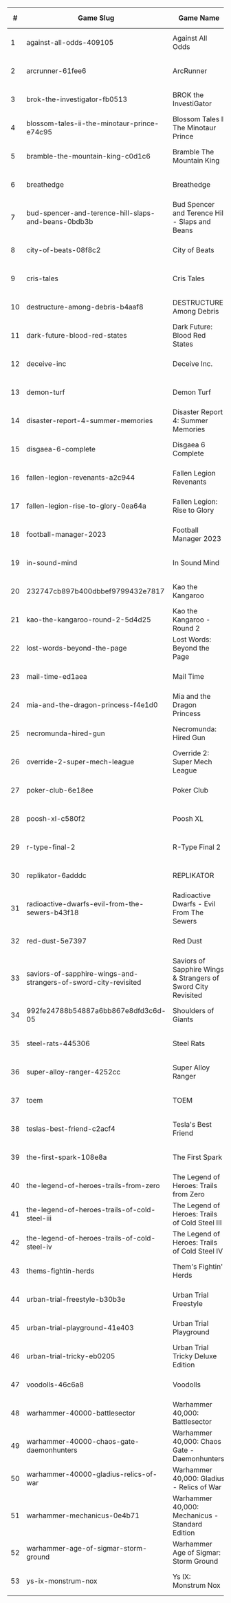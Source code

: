 |#|Game Slug|Game Name|Base Price|Discount (%)|Starts|Ends|
|---|---|---|---|---|---|---|
|1|against-all-odds-409105|Against All Odds|0,00€|100|2023-05-04 15h|2023-05-11 15h|
|2|arcrunner-61fee6|ArcRunner|17,99€|10|2023-04-27 11h|2023-05-04 11h|
|3|brok-the-investigator-fb0513|BROK the InvestiGator|17,99€|25|2023-05-04 14h|2023-05-11 14h|
|4|blossom-tales-ii-the-minotaur-prince-e74c95|Blossom Tales II The Minotaur Prince|12,49€|30|2023-05-08 14h|2023-05-15 14h|
|5|bramble-the-mountain-king-c0d1c6|Bramble The Mountain King|31,39€|10|2023-04-27 13h|2023-05-10 13h|
|6|breathedge|Breathedge|24,99€|100|2023-04-27 15h|2023-05-04 15h|
|7|bud-spencer-and-terence-hill-slaps-and-beans-0bdb3b|Bud Spencer and Terence Hill - Slaps and Beans|19,98€|85|2023-06-16 04h|2023-08-02 04h|
|8|city-of-beats-08f8c2|City of Beats|19,99€|20|2023-05-01 13h|2023-05-08 13h|
|9|cris-tales|Cris Tales|39,99€|80|2023-04-28 14h|2023-05-12 14h|
|10|destructure-among-debris-b4aaf8|DESTRUCTURE: Among Debris|7,19€|20|2023-04-27 13h|2023-05-11 13h|
|11|dark-future-blood-red-states|Dark Future: Blood Red States|19,99€|90|2023-05-25 15h|2023-06-01 15h|
|12|deceive-inc|Deceive Inc.|19,99€|20|2023-04-27 13h|2023-05-01 13h|
|13|demon-turf|Demon Turf|21,99€|50|2023-05-08 14h|2023-05-15 14h|
|14|disaster-report-4-summer-memories|Disaster Report 4: Summer Memories|59,99€|60|2023-04-27 23h|2023-05-11 23h|
|15|disgaea-6-complete|Disgaea 6 Complete|59,99€|20|2023-04-27 23h|2023-05-11 23h|
|16|fallen-legion-revenants-a2c944|Fallen Legion Revenants|39,99€|20|2023-04-27 23h|2023-05-11 23h|
|17|fallen-legion-rise-to-glory-0ea64a|Fallen Legion: Rise to Glory|29,99€|20|2023-04-27 23h|2023-05-11 23h|
|18|football-manager-2023|Football Manager 2023|59,99€|40|2023-05-15 16h|2023-05-22 16h|
|19|in-sound-mind|In Sound Mind|34,99€|85|2023-04-28 14h|2023-05-12 14h|
|20|232747cb897b400dbbef9799432e7817|Kao the Kangaroo|29,99€|100|2023-05-04 15h|2023-05-11 15h|
|21|kao-the-kangaroo-round-2-5d4d25|Kao the Kangaroo - Round 2|1,99€|50|2023-05-04 15h|2023-05-11 15h|
|22|lost-words-beyond-the-page|Lost Words: Beyond the Page|14,99€|85|2023-04-28 14h|2023-05-12 14h|
|23|mail-time-ed1aea|Mail Time|19,99€|20|2023-04-27 16h|2023-05-04 16h|
|24|mia-and-the-dragon-princess-f4e1d0|Mia and the Dragon Princess|11,69€|10|2023-05-04 11h|2023-05-10 11h|
|25|necromunda-hired-gun|Necromunda: Hired Gun|39,99€|60|2023-05-25 15h|2023-06-01 15h|
|26|override-2-super-mech-league|Override 2: Super Mech League|29,99€|80|2023-04-28 14h|2023-05-12 14h|
|27|poker-club-6e18ee|Poker Club|19,99€|100|2023-04-27 15h|2023-05-04 15h|
|28|poosh-xl-c580f2|Poosh XL|4,49€|40|2023-05-08 11h|2023-05-22 11h|
|29|r-type-final-2|R-Type Final 2|39,99€|40|2023-04-27 23h|2023-05-11 23h|
|30|replikator-6adddc|REPLIKATOR|9,99€|40|2023-05-01 13h|2023-05-08 13h|
|31|radioactive-dwarfs-evil-from-the-sewers-b43f18|Radioactive Dwarfs - Evil From The Sewers|3,99€|55|2023-05-01 13h|2023-05-08 13h|
|32|red-dust-5e7397|Red Dust|4,49€|55|2023-05-01 13h|2024-04-08 13h|
|33|saviors-of-sapphire-wings-and-strangers-of-sword-city-revisited|Saviors of Sapphire Wings & Strangers of Sword City Revisited|49,99€|50|2023-04-27 23h|2023-05-11 23h|
|34|992fe24788b54887a6bb867e8dfd3c6d-05|Shoulders of Giants|15,99€|35|2023-05-09 13h|2023-05-16 13h|
|35|steel-rats-445306|Steel Rats|9,99€|90|2023-05-04 15h|2023-05-11 15h|
|36|super-alloy-ranger-4252cc|Super Alloy Ranger|8,99€|10|2023-04-28 13h|2023-05-04 13h|
|37|toem|TOEM|15,99€|70|2023-09-11 16h|2023-09-24 16h|
|38|teslas-best-friend-c2acf4|Tesla's Best Friend|4,49€|20|2023-04-27 16h|2023-05-11 16h|
|39|the-first-spark-108e8a|The First Spark|3,59€|30|2023-04-27 16h|2023-05-11 16h|
|40|the-legend-of-heroes-trails-from-zero|The Legend of Heroes: Trails from Zero|39,99€|20|2023-04-27 23h|2023-05-11 23h|
|41|the-legend-of-heroes-trails-of-cold-steel-iii|The Legend of Heroes: Trails of Cold Steel III|59,99€|60|2023-04-27 23h|2023-05-11 23h|
|42|the-legend-of-heroes-trails-of-cold-steel-iv|The Legend of Heroes: Trails of Cold Steel IV|59,99€|40|2023-04-27 23h|2023-05-11 23h|
|43|thems-fightin-herds|Them's Fightin' Herds|19,99€|50|2023-04-28 14h|2023-05-12 14h|
|44|urban-trial-freestyle-b30b3e|Urban Trial Freestyle|6,99€|90|2023-05-04 15h|2023-05-11 15h|
|45|urban-trial-playground-41e403|Urban Trial Playground|6,99€|85|2023-05-04 15h|2023-05-11 15h|
|46|urban-trial-tricky-eb0205|Urban Trial Tricky Deluxe Edition|19,99€|70|2023-05-04 15h|2023-05-11 15h|
|47|voodolls-46c6a8|Voodolls|17,99€|20|2023-05-11 15h|2023-05-25 15h|
|48|warhammer-40000-battlesector|Warhammer 40,000: Battlesector|31,99€|45|2023-05-25 15h|2023-06-01 15h|
|49|warhammer-40000-chaos-gate-daemonhunters|Warhammer 40,000: Chaos Gate - Daemonhunters|44,99€|50|2023-05-25 15h|2023-06-01 15h|
|50|warhammer-40000-gladius-relics-of-war|Warhammer 40,000: Gladius - Relics of War|31,99€|90|2023-05-25 15h|2023-06-01 15h|
|51|warhammer-mechanicus-0e4b71|Warhammer 40,000: Mechanicus - Standard Edition|29,99€|84|2023-05-25 15h|2023-06-01 15h|
|52|warhammer-age-of-sigmar-storm-ground|Warhammer Age of Sigmar: Storm Ground|19,99€|50|2023-05-25 15h|2023-06-01 15h|
|53|ys-ix-monstrum-nox|Ys IX: Monstrum Nox|59,99€|30|2023-04-27 23h|2023-05-11 23h|
